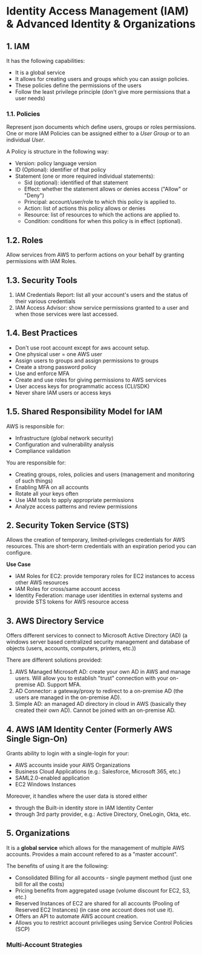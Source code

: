 # Identity Access Management (IAM) & Advanced Identity & Organizations

## 1. IAM

It has the following capabilities:
- It is a global service
- It allows for creating users and groups which you can assign policies.
- These policies define the permissions of the users
- Follow the least privilege principle (don't give more permissions that a user needs)

### 1.1. Policies
Represent json documents which define users, groups or roles permissions.
One or more IAM Policies can be assigned either to a *User Group* or to an individual *User*.

A Policy is structure in the following way:
- Version: policy language version
- ID (Optional): identifier of that policy
- Statement (one or more required individual statements):
    - Sid (optional): identified of that statement
    - Effect: whether the statement allows or denies access ("Allow" or "Deny")
    - Principal: account/user/role to which this policy is applied to.
    - Action: list of actions this policy allows or denies
    - Resource: list of resources to which the actions are applied to.
    - Condition: conditions for when this policy is in effect (optional).

## 1.2. Roles

Allow services from AWS to perform actions on your behalf by granting permissions with IAM Roles.

## 1.3. Security Tools

1. IAM Credentials Report: list all your account's users and the status of their various credentials
2. IAM Access Advisor: show service permissions granted to a user and when those services were last accessed.

## 1.4. Best Practices

- Don't use root account except for aws account setup.
- One physical user = one AWS user
- Assign users to groups and assign permissions to groups
- Create a strong password policy
- Use and enforce MFA
- Create and use roles for giving permissions to AWS services
- User access keys for programmatic access (CLI/SDK)
- Never share IAM users or access keys


## 1.5. Shared Responsibility Model for IAM

AWS is responsible for:
- Infrastructure (global network security)
- Configuration and vulnerability analysis
- Compliance validation

You are responsible for:
- Creating groups, roles, policies and users (management and monitoring of such things)
- Enabling MFA on all accounts
- Rotate all your keys often
- Use IAM tools to apply appropriate permissions
- Analyze access patterns and review permissions

## 2. Security Token Service (STS)

Allows the creation of temporary, limited-privileges credentials for AWS resources. This are short-term credentials with an expiration period you can configure.

**Use Case**
- IAM Roles for EC2: provide temporary roles for EC2 instances to access other AWS resources
- IAM Roles for cross/same account access
- Identity Federation: manage user identities in external systems and provide STS tokens for AWS resource access

## 3. AWS Directory Service 

Offers different services to connect to Microsoft Active Directory (AD) (a windows server based centralized security management and database of objects (users, accounts, computers, printers, etc.))

There are different solutions provided:
1. AWS Managed Microsoft AD: create your own AD in AWS and manage users. Will allow you to establish "trust" connection with your on-premise AD. Support MFA.
2. AD Connector: a gateway/proxy to redirect to a on-premise AD (the users are managed in the on-premise AD).
3. Simple AD: an managed AD directory in cloud in AWS (basically they created their own AD). Cannot be joined with an on-premise AD.

## 4. AWS IAM Identity Center (Formerly AWS Single Sign-On)

Grants ability to login with a single-login for your:
- AWS accounts inside your AWS Organizations
- Business Cloud Applications (e.g.: Salesforce, Microsoft 365, etc.)
- SAML2.0-enabled application
- EC2 Windows Instances

Moreover, it handles where the user data is stored either
- through the Built-in identity store in IAM Identity Center
- through 3rd party provider, e.g.: Active Directory, OneLogin, Okta, etc.

## 5. Organizations

It is a **global service** which allows for the management of multiple AWS accounts.
Provides a main account refered to as a "master account".

The benefits of using it are the following:
- Consolidated Billing for all accounts - single payment method (just one bill for all the costs)
- Pricing benefits from aggregated usage (volume discount for EC2, S3, etc.)
- Reserved Instances of EC2 are shared for all accounts (Pooling of Reserved EC2 Instances) (in case one account does not use it).
- Offers an API to automate AWS account creation.
- Allows you to restrict account privilieges using Service Control Policies (SCP)

### Multi-Account Strategies
